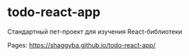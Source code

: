 # todo-react-app

Стандартный пет-проект для изучения React-библиотеки

Pages: https://shaggyba.github.io/todo-react-app/
